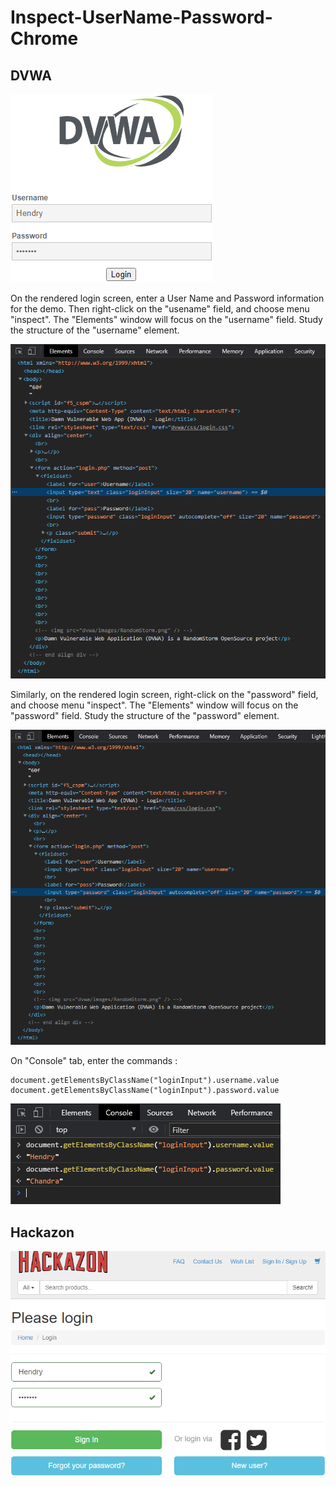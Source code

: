 # Inspect-UserName-Password-Chrome

## DVWA

![DVWA Rendered](DVWA_Rendered.png)

On the rendered login screen, enter a User Name and Password information for the demo. Then right-click on the "usename" field, and choose menu "inspect". The "Elements" window will focus on the "username" field. Study the structure of the "username" element.

![DVWA Elements UserName](DVWA_Elements_UserName.png)

Similarly, on the rendered login screen, right-click on the "password" field, and choose menu "inspect". The "Elements" window will focus on the "password" field. Study the structure of the "password" element.

![DVWA Elements Password](DVWA_Elements_Password.png)

On "Console" tab, enter the commands :

```
document.getElementsByClassName("loginInput").username.value
document.getElementsByClassName("loginInput").password.value
```

![DVWA Console](DVWA_Console.png)



## Hackazon

![Hackazon Rendered](Hackazon_Rendered.png)










